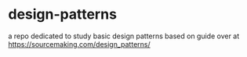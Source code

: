 # design-patterns
a repo dedicated to study basic design patterns based on guide over at https://sourcemaking.com/design_patterns/